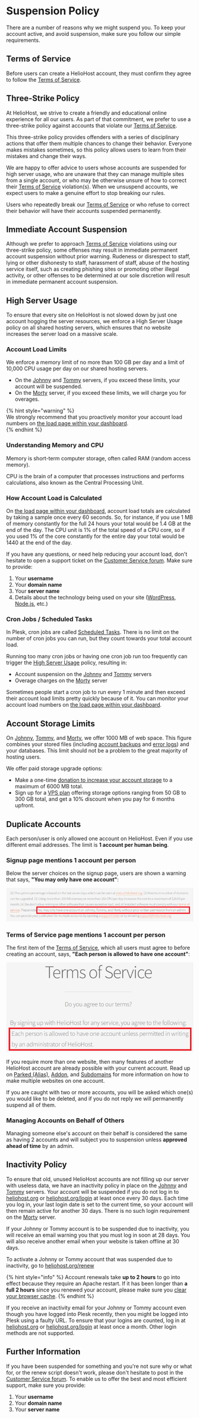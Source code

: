 # Suspension Policy

There are a number of reasons why we might suspend you. To keep your account active, and avoid suspension, make sure you follow our simple requirements.

## Terms of Service

Before users can create a HelioHost account, they must confirm they agree to follow the [Terms of Service](../hosting/terms.md). 

## Three-Strike Policy

At HelioHost, we strive to create a friendly and educational online experience for all our users. As part of that commitment, we prefer to use a three-strike policy against accounts that violate our [Terms of Service](../hosting/terms.md).

This three-strike policy provides offenders with a series of disciplinary actions that offer them multiple chances to change their behavior. Everyone makes mistakes sometimes, so this policy allows users to learn from their mistakes and change their ways. 

We are happy to offer advice to users whose accounts are suspended for high server usage, who are unaware that they can manage multiple sites from a single account, or who may be otherwise unsure of how to correct their [Terms of Service](../hosting/terms.md) violation(s). When we unsuspend accounts, we expect users to make a genuine effort to stop breaking our rules.

Users who repeatedly break our [Terms of Service](../hosting/terms.md) or who refuse to correct their behavior will have their accounts suspended permanently.

## Immediate Account Suspension

Although we prefer to approach [Terms of Service](../hosting/terms.md) violations using our three-strike policy, some offenses may result in immediate permanent account suspension without prior warning. Rudeness or disrespect to staff, lying or other dishonesty to staff, harassment of staff, abuse of the hosting service itself, such as creating phishing sites or promoting other illegal activity, or other offenses to be determined at our sole discretion will result in immediate permanent account suspension.

## High Server Usage

To ensure that every site on HelioHost is not slowed down by just one account hogging the server resources, we enforce a High Server Usage policy on all shared hosting servers, which ensures that no website increases the server load on a massive scale.

### Account Load Limits

We enforce a memory limit of no more than 100 GB per day and a limit of 10,000 CPU usage per day on our shared hosting servers.
* On the [Johnny](../servers/virtual/johnny.md) and [Tommy](../servers/virtual/tommy.md) servers, if you exceed these limits, your account will be suspended.
* On the [Morty](../servers/virtual/morty.md) server, if you exceed these limits, we will charge you for overages.

{% hint style="warning" %}  
We strongly recommend that you proactively monitor your account load numbers on [the load page within your dashboard](https://heliohost.org/dashboard/load/).  
{% endhint %}

### Understanding Memory and CPU

Memory is short-term computer storage, often called RAM (random access memory).

CPU is the brain of a computer that processes instructions and performs calculations, also known as the Central Processing Unit.

### How Account Load is Calculated

On [the load page within your dashboard](https://heliohost.org/dashboard/load/), account load totals are calculated by taking a sample once every 60 seconds. So, for instance, if you use 1 MB of memory constantly for the full 24 hours your total would be 1.4 GB at the end of the day. The CPU unit is 1% of the total speed of a CPU core, so if you used 1% of the core constantly for the entire day your total would be 1440 at the end of the day. 

If you have any questions, or need help reducing your account load, don't hesitate to open a support ticket on the [Customer Service forum](https://helionet.org/index/forum/45-customer-service/?do=add). Make sure to provide: 
1) Your **username**
2) Your **domain name**
3) Your  **server name**
4) Details about the technology being used on your site ([WordPress](../misc/wordpress.md), [Node.js](../features/node.js.md), etc.)

### Cron Jobs / Scheduled Tasks

In Plesk, cron jobs are called [Scheduled Tasks](../tutorials/plesk/cron-jobs.md). There is no limit on the number of cron jobs you can run, but they count towards your total account load.

 Running too many cron jobs or having one cron job run too frequently can trigger the [High Server Usage](/accounts/suspension-policy.md#high-server-usage) policy, resulting in: 
 * Account suspension on the [Johnny](../servers/virtual/johnny.md) and [Tommy](../servers/virtual/tommy.md) servers
 * Overage charges on the [Morty](../servers/virtual/morty.md) server

 Sometimes people start a cron job to run every 1 minute and then exceed their account load limits pretty quickly because of it. You can monitor your account load numbers on [the load page within your dashboard](https://heliohost.org/dashboard/load/).

## Account Storage Limits

On [Johnny](../servers/virtual/johnny.md), [Tommy](../servers/virtual/tommy.md), and [Morty](../servers/virtual/morty.md), we offer 1000 MB of web space. This figure combines your stored files (including [account backups](../tutorials/plesk/account-backups.md) and [error logs](../tutorials/plesk/view-error-logs.md)) and your databases. This limit should not be a problem to the great majority of hosting users. 

We offer paid storage upgrade options:
- Make a one-time [donation to increase your account storage](donation-increase-storage.md) to a maximum of 6000 MB total.
- Sign up for a [VPS plan](https://heliohost.org/vps/) offering storage options ranging from 50 GB to 300 GB total, and get a 10% discount when you pay for 6 months upfront.

## Duplicate Accounts

Each person/user is only allowed one account on HelioHost. Even if you use different email addresses. The limit is **1 account per human being**. 

### Signup page mentions 1 account per person

Below the server choices on the signup page, users are shown a warning that says, **"You may only have one account"**: 

![](../.gitbook/assets/mutiple-acct-warning-1.png)

### Terms of Service page mentions 1 account per person

The first item of the [Terms of Service](../hosting/terms.md), which all users must agree to before creating an account, says, **"Each person is allowed to have one account"**:

![](../.gitbook/assets/mutiple-acct-warning-2.png)

If you require more than one website, then many features of another HelioHost account are already possible with your current account. Read up on [Parked (Alias)](alias-parked-domains.md), [Addon](addon-domains.md), and [Subdomains](subdomains.md) for more information on how to make multiple websites on one account.

If you are caught with two or more accounts, you will be asked which one(s) you would like to be deleted, and if you do not reply we will permanently suspend all of them.

### Managing Accounts on Behalf of Others

Managing someone else's account on their behalf is considered the same as having 2 accounts and will subject you to suspension unless **approved ahead of time** by an admin.

## Inactivity Policy

To ensure that old, unused HelioHost accounts are not filling up our server with useless data, we have an inactivity policy in place on the [Johnny](../servers/virtual/johnny.md) and [Tommy](../servers/virtual/tommy.md) servers. Your account will be suspended if you do not log in to [heliohost.org](https://heliohost.org/) or [heliohost.org/login](https://heliohost.org/login/) at least once every 30 days. Each time you log in, your last login date is set to the current time, so your account will then remain active for another 30 days. There is no such login requirement on the [Morty](../servers/virtual/morty.md) server.

If your Johnny or Tommy account is to be suspended due to inactivity, you will receive an email warning you that you must log in soon at 28 days. You will also receive another email when your website is taken offline at 30 days.

To activate a Johnny or Tommy account that was suspended due to inactivity, go to [heliohost.org/renew](http://heliohost.org/renew/)

{% hint style="info" %}
Account renewals take **up to 2 hours** to go into effect because they require an Apache restart. If it has been longer than **a full 2 hours** since you renewed your account, please make sure you [clear your browser cache](../misc/clear-your-cache.md).
{% endhint %}

If you receive an inactivity email for your Johnny or Tommy account even though you have logged into Plesk recently, then you might be logged into Plesk using a faulty URL. To ensure that your logins are counted, log in at [heliohost.org](https://heliohost.org/) or [heliohost.org/login](https://heliohost.org/login/) at least once a month. Other login methods are not supported.

## Further Information

If you have been suspended for something and you're not sure why or what for, or the renew script doesn't work, please don't hesitate to post in the [Customer Service forum](https://helionet.org/index/forum/45-customer-service/). To enable us to offer the best and most efficient support, make sure you provide:
1) Your **username**
2) Your **domain name**
3) Your **server name**